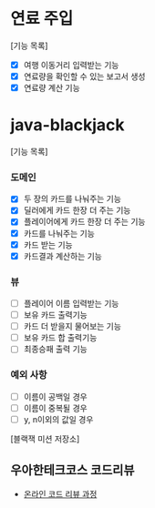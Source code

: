 # 연료 주입
[기능 목록]
- [X] 여행 이동거리 입력받는 기능
- [X] 연료량을 확인할 수 있는 보고서 생성
- [X] 연료량 계산 기능

# java-blackjack
[기능 목록]
### 도메인
- [x] 두 장의 카드를 나눠주는 기능
- [x] 딜러에게 카드 한장 더 주는 기능
- [x] 플레이어에게 카드 한장 더 주는 기능
- [x] 카드를 나눠주는 기능
- [X] 카드 받는 기능
- [x] 카드결과 계산하는 기능
### 뷰
- [ ] 플레이어 이름 입력받는 기능
- [ ] 보유 카드 출력기능
- [ ] 카드 더 받을지 물어보는 기능
- [ ] 보유 카드 합 출력기능
- [ ] 최종승패 출력 기능

### 예외 사항 
- [ ] 이름이 공백일 경우 
- [ ] 이름이 중복될 경우 
- [ ] y, n이외의 값일 경우

[블랙잭 미션 저장소]

## 우아한테크코스 코드리뷰

- [온라인 코드 리뷰 과정](https://github.com/woowacourse/woowacourse-docs/blob/master/maincourse/README.md)

